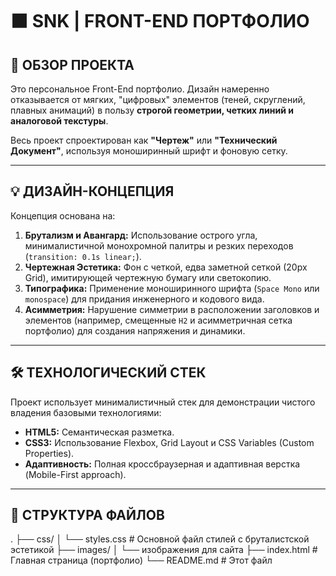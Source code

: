 # ⬛ SNK | FRONT-END ПОРТФОЛИО

## 📐 ОБЗОР ПРОЕКТА

Это персональное Front-End портфолио. Дизайн намеренно отказывается от мягких, "цифровых" элементов (теней, скруглений, плавных анимаций) в пользу **строгой геометрии, четких линий и аналоговой текстуры**.

Весь проект спроектирован как **"Чертеж"** или **"Технический Документ"**, используя моноширинный шрифт и фоновую сетку.

---

## 💡 ДИЗАЙН-КОНЦЕПЦИЯ

Концепция основана на:

1.  **Брутализм и Авангард:** Использование острого угла, минималистичной монохромной палитры и резких переходов (`transition: 0.1s linear;`).
2.  **Чертежная Эстетика:** Фон с четкой, едва заметной сеткой (20px Grid), имитирующей чертежную бумагу или светокопию.
3.  **Типографика:** Применение моноширинного шрифта (`Space Mono` или `monospace`) для придания инженерного и кодового вида.
4.  **Асимметрия:** Нарушение симметрии в расположении заголовков и элементов (например, смещенные `H2` и асимметричная сетка портфолио) для создания напряжения и динамики.

---

## 🛠️ ТЕХНОЛОГИЧЕСКИЙ СТЕК

Проект использует минималистичный стек для демонстрации чистого владения базовыми технологиями:

* **HTML5:** Семантическая разметка.
* **CSS3:** Использование Flexbox, Grid Layout и CSS Variables (Custom Properties).
* **Адаптивность:** Полная кроссбраузерная и адаптивная верстка (Mobile-First approach).

---

## 📂 СТРУКТУРА ФАЙЛОВ
.
├── css/
│   └── styles.css      # Основной файл стилей с бруталистской эстетикой
├── images/
│   └── изображения для сайта
├── index.html          # Главная страница (портфолио)
└── README.md           # Этот файл
